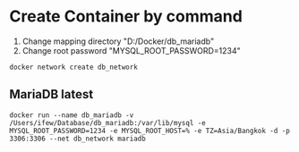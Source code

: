 # Create Container by command
1. Change mapping directory "D:/Docker/db_mariadb"
2. Change root password "MYSQL_ROOT_PASSWORD=1234"

```
docker network create db_network
```

## MariaDB latest
```
docker run --name db_mariadb -v /Users/ifew/Database/db_mariadb:/var/lib/mysql -e MYSQL_ROOT_PASSWORD=1234 -e MYSQL_ROOT_HOST=% -e TZ=Asia/Bangkok -d -p 3306:3306 --net db_network mariadb
```
